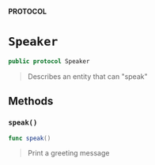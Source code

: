 **PROTOCOL**
# `Speaker`

```swift
public protocol Speaker
```

> Describes an entity that can "speak"

## Methods
### `speak()`

```swift
func speak()
```

> Print a greeting message
